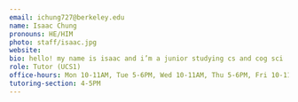 ```yaml
---
email: ichung727@berkeley.edu
name: Isaac Chung
pronouns: HE/HIM
photo: staff/isaac.jpg
website:
bio: hello! my name is isaac and i’m a junior studying cs and cog sci :) i want to draw and play viola(🤨) more this summer - let me know if you have music reccs! welcome to data 8 :D
role: Tutor (UCS1)
office-hours: Mon 10-11AM, Tue 5-6PM, Wed 10-11AM, Thu 5-6PM, Fri 10-11AM, Fri 5-6PM
tutoring-section: 4-5PM
---
```

